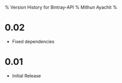 % Version History for Bintray-API
% Mithun Ayachit
%

# 0.02

- Fixed dependencies

# 0.01

- Initial Release
